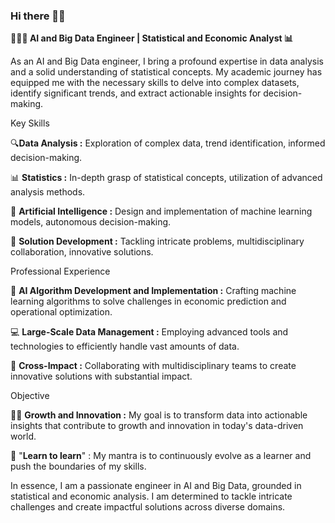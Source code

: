 ### Hi there 👋🏾

<!--
**AbdoulazizH/AbdoulazizH** is a ✨ _special_ ✨ repository because its `README.md` (this file) appears on your GitHub profile.

Here are some ideas to get you started:

- 🔭 I’m currently working on ...
- 🌱 I’m currently learning ...
- 👯 I’m looking to collaborate on ...
- 🤔 I’m looking for help with ...
- 💬 Ask me about ...
- 📫 How to reach me: ...
- 😄 Pronouns: ...
- ⚡ Fun fact: ...
-->

**🧑🏾‍💻 AI and Big Data Engineer | Statistical and Economic Analyst 📊**

As an AI and Big Data engineer, I bring a profound expertise in data analysis and a solid understanding of statistical concepts. My academic journey has equipped me with the necessary skills to delve into complex datasets, identify significant trends, and extract actionable insights for decision-making.

Key Skills

🔍**Data Analysis :** Exploration of complex data, trend identification, informed decision-making.

📊 **Statistics :** In-depth grasp of statistical concepts, utilization of advanced analysis methods.

🧠 **Artificial Intelligence :** Design and implementation of machine learning models, autonomous decision-making.

💼 **Solution Development :** Tackling intricate problems, multidisciplinary collaboration, innovative solutions.

Professional Experience

💼 **AI Algorithm Development and Implementation :** Crafting machine learning algorithms to solve challenges in economic prediction and operational optimization.

💻 **Large-Scale Data Management :** Employing advanced tools and technologies to efficiently handle vast amounts of data.

🚀 **Cross-Impact :** Collaborating with multidisciplinary teams to create innovative solutions with substantial impact.

Objective

💪🏾 **Growth and Innovation :** My goal is to transform data into actionable insights that contribute to growth and innovation in today's data-driven world.

🌟 "**Learn to learn**" : My mantra is to continuously evolve as a learner and push the boundaries of my skills.

In essence, I am a passionate engineer in AI and Big Data, grounded in statistical and economic analysis. I am determined to tackle intricate challenges and create impactful solutions across diverse domains.

